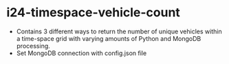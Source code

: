# i24-timespace-vehicle-count

* Contains 3 different ways to return the number of unique vehicles within a time-space grid with varying amounts of Python and MongoDB processing.
* Set MongoDB connection with config.json file